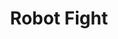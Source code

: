 ---
pid: CH1076
title: Robot Fight
location_transcription: 
zipcode: 
outside_phl: 
neighborhood: 
age: 
age_range: 
instagram: 
image_file_name: CH_107.jpg
proposal_transcription: 
topic: Technology
topic_summary: '0'
type: Other No Form
keywords_other: 
credit: 
image_labels: 
twitter: 
facebook: 
permalink: "/monuments/ch1076/"
layout: item-page
---